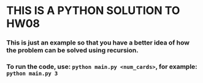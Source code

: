 # THIS IS A PYTHON SOLUTION TO HW08

### This is just an example so that you have a better idea of how the problem can be solved using recursion.
### To run the code, use: `python main.py <num_cards>`, for example: `python main.py 3`
